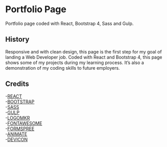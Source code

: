 # Portfolio Page

Portfolio page coded with React, Bootstrap 4, Sass and Gulp.


## History
Responsive and with clean design, this page is the first step for my goal of landing a Web Developer job.
Coded with React and Bootstrap 4, this page shows some of my projects during my learning process. 
It’s also a demonstration of my coding skills to future employers.

## Credits

-[REACT](https://reactjs.org/)  
-[BOOTSTRAP](http://getbootstrap.com/)  
-[SASS](http://sass-lang.com/)   
-[GULP](https://gulpjs.com/)   
-[LOGOMKR](https://logomakr.com/)  
-[FONTAWESOME](http://fontawesome.io/icons/)  
-[FORMSPREE](https://formspree.io/)     
-[ANIMATE](https://daneden.github.io/animate.css/)    
-[DEVICON](http://konpa.github.io/devicon/)
